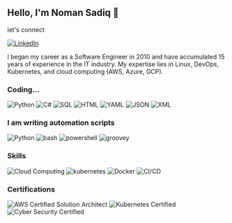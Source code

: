 ## Hello, I'm Noman Sadiq 👋

let's connect

[![LinkedIn](https://img.shields.io/badge/LinkedIn-Profile-blue?style=flat&logo=linkedin)](https://www.linkedin.com/in/nomancs/)

I began my career as a Software Engineer in 2010 and have accumulated 15 years of experience in the IT industry. My expertise lies in Linux, DevOps, Kubernetes, and cloud computing (AWS, Azure, GCP).


### Coding...

![Python](https://img.shields.io/badge/Code-python-3776AB?logo=python)
![C#](https://img.shields.io/badge/Code-CSharp-512BD4?logo=dotnet)
![SQL](https://img.shields.io/badge/Queries-SQL-4169E1?logo=postgresql)
![HTML](https://img.shields.io/badge/code-HTML-3366CClogo=htmx)
![YAML](https://img.shields.io/badge/code-HTML-CB171Elogo=yaml)
![JSON](https://img.shields.io/badge/code-HTML-000000logo=json)
![XML](https://img.shields.io/badge/code-HTML-005FADlogo=xml)

### I am writing automation scripts

![Python](https://img.shields.io/badge/Code-python-3776AB?logo=python)
![bash](https://img.shields.io/badge/Code-Bash-4EAA25?logo=gnubash)
![powershell](https://img.shields.io/badge/Code-PowerShell-E74536?logo=powers)
![groovey](https://img.shields.io/badge/Code-Groovy-4298B8?logo=apachegroovy)

### Skills

![Cloud Computing](https://img.shields.io/badge/Cloud%20Computing-AWS%2FAzure%2FGoogle-blue?logo=icloud)
![kubernetes](https://img.shields.io/badge/Skill-Kubernetes-326CE5?logo=kubernetes)
![Docker](https://img.shields.io/badge/Skill-Docker-2496ED?logo=docker)
![CI/CD](https://img.shields.io/badge/Skill-CI%2FCD-brightgreen?logo=github-actions)

### Certifications

![AWS Certified Solution Architect](https://img.shields.io/badge/Certification-AWS%20Certified%20Solution%20Architect-yellowgreen?logo=amazon-aws)
![Kubernetes Certified](https://img.shields.io/badge/Certification-Kubernetes%20Certified-orange?logo=kubernetes)
![Cyber Security Certified](https://img.shields.io/badge/Certification-Cyber%20Security%20Certified-red?logo=isc2)



<!--
**nomansadiq11/nomansadiq11** is a ✨ _special_ ✨ repository because its `README.md` (this file) appears on your GitHub profile.

Here are some ideas to get you started:

- 🔭 I’m currently working on DevOps / DevSecOps / Cloud Architect
- 🌱 I’m currently learning ...
- 👯 I’m looking to collaborate on ...
- 🤔 I’m looking for help with ...
- 💬 Ask me about ...
- 📫 How to reach me: ...
- 😄 Pronouns: ...
- ⚡ Fun fact: ...
-->
